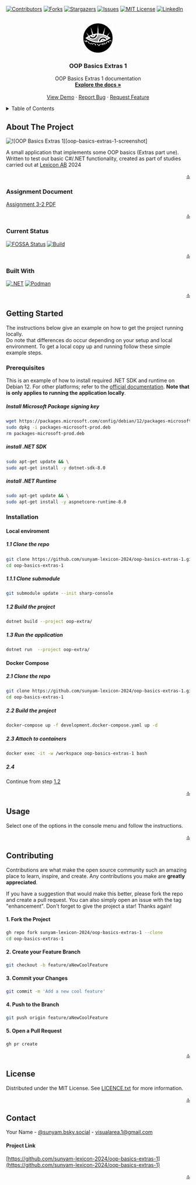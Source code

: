 <a name="readme-top"></a>

[![Contributors][contributors-shield]][contributors-url]
[![Forks][forks-shield]][forks-url]
[![Stargazers][stars-shield]][stars-url]
[![Issues][issues-shield]][issues-url]
[![MIT License][license-shield]][license-url]
[![LinkedIn][linkedin-shield]][linkedin-url]



<!-- PROJECT LOGO -->
<br />
<div align="center">
  <a href="https://github.com/sunyam-lexicon-2024/oop-basics-extras-1">
    <img src=".docs/images/logo.png" alt="Logo" width="80" height="80">
  </a>

<h3 align="center">OOP Basics Extras 1</h3>

  <p align="center">
    OOP Basics Extras 1 documentation
    <br />
    <a href="https://github.com/sunyam-lexicon-2024/oop-basics-extras-1"><strong>Explore the docs »</strong></a>
    <br />
    <br />
    <a href="https://github.com/sunyam-lexicon-2024/oop-basics-extras-1">View Demo</a>
    ·
    <a href="https://github.com/sunyam-lexicon-2024/oop-basics-extras-1/issues/new?labels=bug&template=bug-report---.md">Report Bug</a>
    ·
    <a href="https://github.com/sunyam-lexicon-2024/oop-basics-extras-1/issues/new?labels=enhancement&template=feature-request---.md">Request Feature</a>
  </p>
</div>



<!-- TABLE OF CONTENTS -->
<details>
  <summary>Table of Contents</summary>
  <ol>
    <li>
      <a href="#about-the-project">About The Project</a>
      <ul>
        <li><a href="#assignment-document">Assignment Document</a></li>
        <li><a href="#current-status">Current Status</a></li>
        <li><a href="#built-with">Built With</a></li>
      </ul>
    </li>
    <li>
      <a href="#getting-started">Getting Started</a>
      <ul>
        <li><a href="#prerequisites">Prerequisites</a></li>
        <li><a href="#installation">Installation</a></li>
      </ul>
    </li>
    <li><a href="#usage">Usage</a></li>
    <li><a href="#contributing">Contributing</a></li>
    <li><a href="#license">License</a></li>
    <li><a href="#contact">Contact</a></li>
    <li><a href="#acknowledgments">Acknowledgments</a></li>
  </ol>
</details>



<!-- ABOUT THE PROJECT -->
## About The Project

![![OOP Basics Extras 1][oop-basics-extras-1-screenshot]](.docs/images/screenshot.png)

A small application that implements some OOP basics (Extras part une).
<br> 
Written to test out basic C#/.NET functionality, created as part of studies carried out at [Lexicon AB](https://lexicon.se) 2024

<p align="right"><a href="#readme-top">🔝</a></p>



### Assignment Document

[Assignment 3-2 PDF](.docs/pdf/assignment-3-2.pdf)

<p align="right"><a href="#readme-top">🔝</a></p>



### Current Status

[![FOSSA Status](https://app.fossa.com/api/projects/custom%2B45338%2Fgithub.com%2FSunyam-Lexicon-2024%2Foop-basics-extras-1.svg?type=shield&issueType=license)](https://app.fossa.com/projects/custom%2B45338%2Fgithub.com%2FSunyam-Lexicon-2024%2Foop-basics-extras-1?ref=badge_shield&issueType=license)
[![Build](https://github.com/Sunyam-Lexicon-2024/oop-basics-extras-1/actions/workflows/build.yml/badge.svg)](https://github.com/Sunyam-Lexicon-2024/oop-basics-extras-1/actions/workflows/build.yml)

<p align="right"><a href="#readme-top">🔝</a></p>



### Built With

[![.NET][.NET]][.NET-url]
[![Podman][Podman]][Podman-url]

<p align="right"><a href="#readme-top">🔝</a></p>



<!-- GETTING STARTED -->
## Getting Started

The instructions below give an example on how to get the project running locally. 
<br>
Do note that differences do occur depending on your setup and local environment.
To get a local copy up and running follow these simple example steps.

### Prerequisites

This is an example of how to install required .NET SDK and runtime on Debian 12. For other platforms; refer to the [official documentation](https://learn.microsoft.com/en-us/dotnet/core/install/).
**Note that is only applies to running the application locally**.

##### Install Microsoft Package signing key
  ```sh
  wget https://packages.microsoft.com/config/debian/12/packages-microsoft-prod.deb -O packages-microsoft-prod.deb
  sudo dpkg -i packages-microsoft-prod.deb
  rm packages-microsoft-prod.deb
  ```
##### install .NET SDK
  ```sh
  sudo apt-get update && \
  sudo apt-get install -y dotnet-sdk-8.0
  ```
##### install .NET Runtime
  ```sh
  sudo apt-get update && \
  sudo apt-get install -y aspnetcore-runtime-8.0
  ```

### Installation

#### Local enviroment

##### 1.1 Clone the repo
```sh
git clone https://github.com/sunyam-lexicon-2024/oop-basics-extras-1.git
cd oop-basics-extras-1
```
##### 1.1.1 Clone submodule
```sh
git submodule update --init sharp-console
```
##### 1.2 Build the project
```sh
dotnet build --project oop-extra/
```
##### 1.3 Run the application
```sh
dotnet run  --project oop-extra/
```

#### Docker Compose

##### 2.1 Clone the repo
   ```sh
   git clone https://github.com/sunyam-lexicon-2024/oop-basics-extras-1.git
   cd oop-basics-extras-1
   ```
##### 2.2 Build the project
   ```sh
   docker-compose up -f development.docker-compose.yaml up -d
   ```
##### 2.3 Attach to containers
```sh
docker exec -it -w /workspace oop-basics-extras-1 bash
```
##### 2.4
Continue from step [1.2](#12-build-the-project)

<p align="right"><a href="#readme-top">🔝</a></p>



<!-- USAGE EXAMPLES -->
## Usage

Select one of the options in the console menu and follow the instructions.

<p align="right"><a href="#readme-top">🔝</a></p>



<!-- CONTRIBUTING -->
## Contributing

Contributions are what make the open source community such an amazing place to learn, inspire, and create. Any contributions you make are **greatly appreciated**.

If you have a suggestion that would make this better, please fork the repo and create a pull request. You can also simply open an issue with the tag "enhancement".
Don't forget to give the project a star! Thanks again!

#### 1. Fork the Project
```sh
gh repo fork sunyam-lexicon-2024/oop-basics-extras-1 --clone
cd oop-basics-extras-1
```
#### 2. Create your Feature Branch 
```sh
git checkout -b feature/aNewCoolFeature
```
#### 3. Commit your Changes 
```sh
git commit -m 'Add a new cool feature'
```
#### 4. Push to the Branch 
```sh
git push origin feature/aNewCoolFeature
```
#### 5. Open a Pull Request
```sh
gh pr create 
```

<p align="right"><a href="#readme-top">🔝</a></p>



<!-- LICENSE -->
## License

Distributed under the MIT License. See [LICENCE.txt](LICENCE.txt) for more information.

<p align="right"><a href="#readme-top">🔝</a></p>



<!-- CONTACT -->
## Contact

Your Name - [@sunyam.bsky.social](https://bsky.app/profile/sunyam.bsky.social) - [visualarea.1@gmail.com](mailto:visualarea.1@gmail.com)

#### Project Link
[https://github.com/sunyam-lexicon-2024/oop-basics-extras-1](https://github.com/sunyam-lexicon-2024/oop-basics-extras-1)

<p align="right"><a href="#readme-top">🔝</a></p>

[contributors-shield]: https://img.shields.io/github/contributors/sunyam-lexicon-2024/oop-basics-extras-1.svg?style=for-the-badge
[contributors-url]: https://github.com/sunyam-lexicon-2024/oop-basics-extras-1/graphs/contributors
[forks-shield]: https://img.shields.io/github/forks/sunyam-lexicon-2024/oop-basics-extras-1?style=for-the-badge
[forks-url]: https://github.com/sunyam-lexicon-2024/oop-basics-extras-1/network/members
[stars-shield]: https://img.shields.io/github/stars/sunyam-lexicon-2024/oop-basics-extras-1.svg?style=for-the-badge
[stars-url]: https://github.com/sunyam-lexicon-2024/oop-basics-extras-1/stargazers
[issues-shield]: https://img.shields.io/github/issues/sunyam-lexicon-2024/oop-basics-extras-1.svg?style=for-the-badge
[issues-url]: https://github.com/sunyam-lexicon-2024/oop-basics-extras-1/issues
[license-shield]: https://img.shields.io/github/license/sunyam-lexicon-2024/oop-basics-extras-1.svg?style=for-the-badge
[license-url]: https://github.com/sunyam-lexicon-2024/oop-basics-extras-1/blob/master/LICENSE.txt
[linkedin-shield]: https://img.shields.io/badge/-LinkedIn-black.svg?style=for-the-badge&logo=linkedin&colorB=555
[linkedin-url]: https://linkedin.com/in/carl-sandberg-01070a2b6/
[product-screenshot]: .docs/images/screenshot.png
[.NET]: https://img.shields.io/badge/.NET-5C2D91?style=for-the-badge&logo=.net&logoColor=white
[.NET-url]: https://dotnet.microsoft.com/
[Podman]: https://img.shields.io/badge/podman-000000?style=for-the-badge&logo=podman&logoColor=white&logoSize=large&color=892CA0
[Podman-url]:https://podman.io